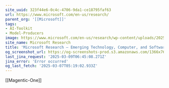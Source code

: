 ```yaml
---
site_uuid: 323f44e6-0c4c-4706-9da1-ce18795faf63
url: https://www.microsoft.com/en-us/research/
parent_org: '[[Microsoft]]'
tags:
- AI-Toolkit
- Model-Producers
image: https://www.microsoft.com/en-us/research/wp-content/uploads/2025/02/MS_Final_Transforming_Scientific_Discovery-2000x1333-1-1024x682.png
site_name: Microsoft Research
title: 'Microsoft Research – Emerging Technology, Computer, and Software Research'
og_screenshot_url: https://og-screenshots-prod.s3.amazonaws.com/1366x768/80/false/058ff9d6c86939fdad25992b4fade7ba6cceb3fd2e2d62dfbbe8a3fa2b7ba12d.jpeg
last_jina_request: '2025-03-09T06:45:08.271Z'
jina_error: 'Error occurred'
og_last_fetch: '2025-03-07T05:19:02.933Z'
---
```

[[Magentic-One]]
